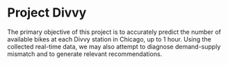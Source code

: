 # Project Divvy
The primary objective of this project is to accurately predict the number of available bikes at each Divvy station in Chicago, up to 1 hour. Using the collected real-time data, we may also attempt to diagnose demand-supply mismatch and to generate relevant recommendations.

